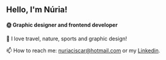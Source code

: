 ## Hello, I'm Núria!

 #### 🌞 Graphic designer and frontend developer  

🌿 I love travel, nature, sports and graphic design!<br />

📫 How to reach me: nuriaciscar@hotmail.com or my [Linkedin](https://www.linkedin.com/in/nuriaciscar/).

